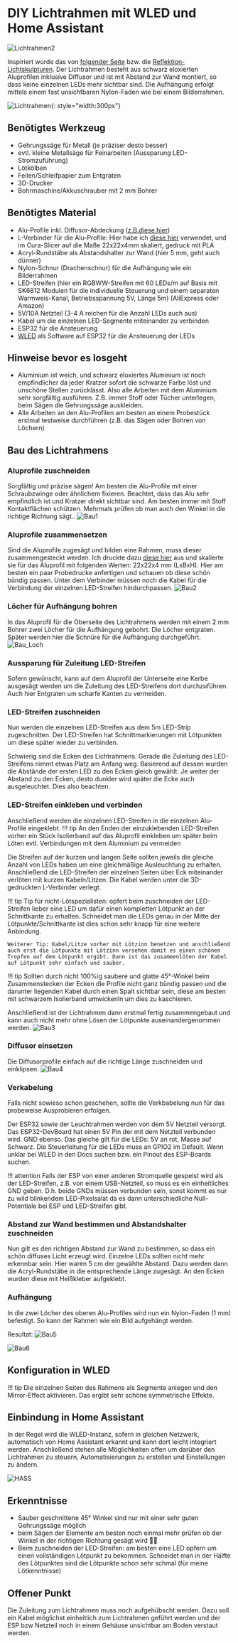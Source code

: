 # DIY Lichtrahmen mit WLED und Home Assistant

![Lichtrahmen2](../img/lichtrahmen.gif)

Inspiriert wurde das von [folgender Seite](https://style.oversubstance.net/2020/08/create-a-hue-compatible-diy-led-light-sculpture/) bzw. die [Reflektion-Lichtskulpturen](https://reflektion.shop/). 
Der Lichtrahmen besteht aus schwarz eloxierten Aluprofilen inklusive Diffusor und ist mit Abstand zur Wand montiert, so dass keine einzelnen LEDs mehr sichtbar sind. Die Aufhängung erfolgt mittels einem fast unsichtbaren Nylon-Faden wie bei einem Bilderrahmen.

![Lichtrahmen](../img/lichtrahmen_wand-ww.jpg){: style="width:300px"}

## Benötigtes Werkzeug
- Gehrungssäge für Metall (je präziser desto besser)
- evtl. kleine Metallsäge für Feinarbeiten (Aussparung LED-Stromzuführung)
- Lötkölben
- Feilen/Schleifpapier zum Entgraten
- 3D-Drucker
- Bohrmaschine/Akkuschrauber mit 2 mm Bohrer

## Benötigtes Material  
- Alu-Profile inkl. Diffusor-Abdeckung ([z.B.diese hier](https://meine-leds.com/Aufputz-Flach-12mm-Serie-ECO))
- L-Verbinder für die Alu-Profile: Hier habe ich [diese hier](https://www.thingiverse.com/thing:4570908) verwendet, und im Cura-Slicer auf die Maße 22x22x4mm skaliert, gedruck mit PLA
- Acryl-Rundstäbe als Abstandshalter zur Wand (hier 5 mm, geht auch dünner)
- Nylon-Schnur (Drachenschnur) für die Aufhängung wie ein Bilderrahmen
- LED-Streifen (hier ein RGBWW-Streifen mit 60 LEDs/m auf Basis mit SK6812 Modulen für die individuelle Steuerung und einem separaten Warmweis-Kanal, Betriebsspannung 5V, Länge 5m) (AliExpress oder Amazon)
- 5V/10A Netzteil (3-4 A reichen für die Anzahl LEDs auch aus)
- Kabel um die einzelnen LED-Segmente miteinander zu verbinden
- ESP32 für die Ansteuerung
- [WLED](https://github.com/Aircoookie/WLED) als Software auf ESP32 für die Ansteuerung der LEDs 

## Hinweise bevor es losgeht

- Aluminium ist weich, und schwarz eloxiertes Aluminium ist noch empfindlicher da jeder Kratzer sofort die schwarze Farbe löst und unschöne Stellen zurücklässt. Also alle Arbeiten mit dem Aluminium sehr sorgfältig ausführen. Z.B. immer Stoff oder Tücher unterlegen, beim Sägen die Gehrungssäge auskleiden.
- Alle Arbeiten an den Alu-Profilen am besten an einem Probestück erstmal testweise durchführen (z.B. das Sägen oder Bohren von Löchern)

## Bau des Lichtrahmens

### Aluprofile zuschneiden
Sorgfältig und präzise sägen! Am besten die Alu-Profile mit einer Schraubzwinge oder ähnlichem fixieren. Beachtet, dass das Alu sehr empfindlich ist und Kratzer direkt sichtbar sind. Am besten immer mit Stoff Kontaktflächen schützen. Mehrmals prüfen ob man auch den Winkel in die richtige Richtung sägt..
![Bau1](../img/lichtrahmen-gehrung.jpg)

### Aluprofile zusammensetzen
Sind die Aluprofile zugesägt und bilden eine Rahmen, muss dieser zusammengesteckt werden. Ich druckte dazu [diese hier](https://www.thingiverse.com/thing:4570908)  aus und skalierte sie für das Aluprofil mit folgenden Werten: 22x22x4 mm (LxBxH). Hier am besten ein paar Probedrucke anfertigen und schauen ob diese schön bündig passen. Unter dem Verbinder müssen noch die Kabel für die Verbindung der einzelnen LED-Streifen hindurchpassen.
![Bau2](../img/lichtrahmen_bauteile.jpg)

### Löcher für Aufhängung bohren
In das Aluprofil für die Oberseite des Lichtrahmens werden mit einem 2 mm Bohrer zwei Löcher für die Aufhängung gebohrt. Die Löcher entgraten. Später werden hier die Schnüre für die Aufhängung durchgeführt.
![Bau_Loch](../img/lichtrahmen_bohrloch.jpg)


### Aussparung für Zuleitung LED-Streifen
Sofern gewünscht, kann auf dem Aluprofil der Unterseite eine Kerbe ausgesägt werden um die Zuleitung des LED-Streifens dort durchzuführen. Auch hier Entgraten um scharfe Kanten zu vermeiden.

### LED-Streifen zuschneiden
Nun werden die einzelnen LED-Streifen aus dem 5m LED-Strip zugeschnitten. Der LED-Streifen hat Schnittmarkierungen mit Lötpunkten um diese später wieder zu verbinden. 

Schwierig sind die Ecken des Lichtrahmens. Gerade die Zuleitung des LED-Streifens nimmt etwas Platz am Anfang weg. Basierend auf dessen wurden die Abstände der ersten LED zu den Ecken gleich gewählt. Je weiter der Abstand zu den Ecken, desto dunkler wird später die Ecke auch ausgeleuchtet. Dies also beachten.

### LED-Streifen einkleben und verbinden
Anschließend werden die einzelnen LED-Streifen in die einzelnen Alu-Profile eingeklebt. 
!!! tip
    An den Enden der einzuklebenden LED-Streifen vorher ein Stück Isolierband auf das Aluprofil einkleben um später beim Löten evtl. Verbindungen mit dem Aluminium zu vermeiden

Die Streifen auf der kurzen und langen Seite sollten jeweils die gleiche Anzahl von LEDs haben um eine gleichmäßige Ausleuchtung zu erhalten. Anschließend die LED-Streifen der einzelnen Seiten über Eck miteinander verlöten mit kurzen Kabeln/Litzen. Die Kabel werden unter die 3D-gedruckten L-Verbinder verlegt. 

!!! tip
    Tip für nicht-Lötspezialisten: opfert beim zuschneiden der LED-Streifen lieber eine LED um dafür einen kompletten Lötpunkt an der Schnittkante zu erhalten. Schneidet man die LEDs genau in der Mitte der Lötpunkte/Schnittkante ist dies schon sehr knapp für eine weitere Anbindung. 
    
    Weiterer Tip: Kabel/Litze vorher mit Lötzinn benetzen und anschließend auch erst die Lötpunkte mit Lötzinn versehen damit es einen schönen Tropfen auf dem Lötpunkt ergibt. Dann ist das zusammenlöten der Kabel auf Lötpunkt sehr einfach und sauber.

!!! tip
    Sollten durch nicht 100%ig saubere und glatte 45°-Winkel beim Zusammenstecken der Ecken die Profile nicht ganz bündig passen und die darunter liegenden Kabel durch einen Spalt sichtbar sein, diese am besten mit schwarzem Isolierband umwickenln um dies zu kaschieren.

Anschließend ist der Lichtrahmen dann erstmal fertig zusammengebaut und kann auch nicht mehr ohne Lösen der Lötpunkte auseinandergenommen werden.
![Bau3](../img/lichtrahmen_led-loeten.jpg)
### Diffusor einsetzen
Die Diffusorprofile einfach auf die richtige Länge zuschneiden und einklipsen.
![Bau4](../img/lichtrahmen_diffusor2.jpg)
### Verkabelung 
Falls nicht sowieso schon geschehen, sollte die Verkbabelung nun für das probeweise Ausprobieren erfolgen.

Der ESP32 sowie der Leuchtrahmen werden von dem 5V Netzteil versorgt. Das ESP32-DevBoard hat einen 5V Pin der mit dem Netzteil verbunden wird. GND ebenso. Das gleiche gilt für die LEDs: 5V an rot, Masse auf Schwarz. Die Steuerleitung für die LEDs muss an GPIO2 im Default. Wenn unklar bei WLED in den Docs suchen bzw. ein Pinout des ESP-Boards suchen.

!!! attention
    Falls der ESP von einer anderen Stromquelle gespeist wird als der LED-Streifen, z.B. von einem USB-Netzteil, so muss es ein einheitliches GND geben. D.h. beide GNDs müssen verbunden sein, sonst kommt es nur zu wild blinkendem LED-Pixelsalat da es dann unterschiedliche Null-Potentiale bei ESP und LED-Streifen gibt.


### Abstand zur Wand bestimmen und Abstandshalter zuschneiden
Nun gilt es den richtigen Abstand zur Wand zu bestimmen, so dass ein schön diffuses Licht erzeugt wird. Einzelne LEDs sollten nicht mehr erkennbar sein. Hier waren 5 cm der gewählte Abstand. Dazu werden dann die Acryl-Rundstäbe in die entsprechende Länge zugesägt. An den Ecken wurden diese mit Heißkleber aufgeklebt.

### Aufhängung

In die zwei Löcher des oberen Alu-Profiles wird nun ein Nylon-Faden (1 mm) befestigt. So kann der Rahmen wie ein Bild aufgehängt werden.

Resultat:
![Bau5](../img/lichtrahmen_wand-bunt.jpg)

![Bau6](../img/lichtrahmen_wand-ww.jpg)




## Konfiguration in WLED

!!! tip
    Die einzelnen Seiten des Rahmens als Segmente anlegen und den Mirror-Effect aktivieren. Das ergibt sehr schöne symmetrische Effekte.

## Einbindung in Home Assistant

In der Regel wird die WLED-Instanz, sofern in gleichen Netzwerk,  automatisch von Home Assistant erkannt und kann dort leicht integriert werden. Anschließend stehen alle Möglichkeiten offen um darüber den Lichtrahmen zu steuern, Automatisierungen zu erstellen und Einstellungen zu ändern.

![HASS](../img/lichtrahmen-homeassistant.png)

## Erkenntnisse
- Sauber geschnittene 45° Winkel sind nur mit einer sehr guten Gehrungssäge möglich
- beim Sägen der Elemente am besten noch einmal mehr prüfen ob der Winkel in der richtigen Richtung gesägt wird :man_facepalming:
- Beim zuschneiden der LED-Streifen: am besten eine LED opfern um einen vollständigen Lötpunkt zu bekommen. Schneidet man in der Hälfte des Lötpunktes sind die Lötpunkte schon sehr schmal (für meine Lötkenntnisse)

## Offener Punkt
Die Zuleitung zum Lichtrahmen muss noch aufgehübscht werden. Dazu soll ein Kabel möglichst einheitlich zum Lichtrahmen geführt werden und der ESP bzw Netzteil noch in einem Gehäuse unsichtbar am Boden verstaut werden.